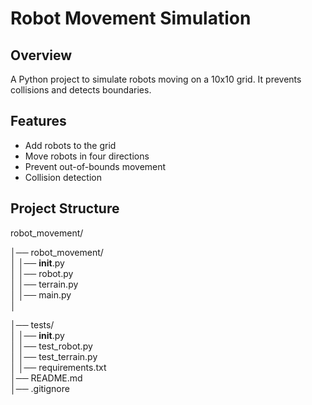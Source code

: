 # Robot Movement Simulation

## Overview
A Python project to simulate robots moving on a 10x10 grid. It prevents collisions and detects boundaries.

## Features
- Add robots to the grid
- Move robots in four directions
- Prevent out-of-bounds movement
- Collision detection

## Project Structure

robot_movement/

│── robot_movement/         
│   │── __init__.py         
│   │── robot.py            
│   │── terrain.py          
│   │── main.py             
│

│── tests/                  
│   │── __init__.py         
│   │── test_robot.py       
│   │── test_terrain.py  
│
│── requirements.txt        
│── README.md               
│── .gitignore              
